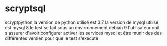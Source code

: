# scryptsql
scryptpython
la version de python utilisé est 3.7
la version de mysql utilisé est mysql 8 
le test se fait sous un envirronnement debian 9
l'utilisateur doit s'assurer d'avoir configurer activer les services mysql 
et être munir des des différentes versien pour que le test s'exécute

